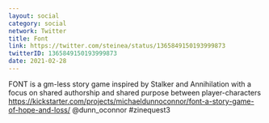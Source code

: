 ```yaml
---
layout: social
category: social
network: Twitter
title: Font
link: https://twitter.com/steinea/status/1365849150193999873
twitterID: 1365849150193999873
date: 2021-02-28
---
```


FONT is a gm-less story game inspired by Stalker and Annihilation with a focus on shared authorship and shared purpose between player-characters <https://kickstarter.com/projects/michaeldunnoconnor/font-a-story-game-of-hope-and-loss/> @dunn_oconnor #zinequest3

